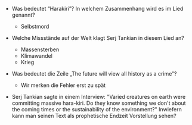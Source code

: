 
* Was bedeutet “Harakiri”? In welchem Zusammenhang wird es im Lied genannt?
	* Selbstmord


* Welche Missstände auf der Welt klagt Serj Tankian in diesem Lied an?
	* Massensterben
	* Klimawandel
	* Krieg


* Was bedeutet die Zeile „The future will view all history as a crime”?
	* Wir merken die Fehler erst zu spät



* Serj Tankian sagte in einem Interview: "Varied creatures on earth were committing massive hara-kiri. Do they know something we don't about the coming times or the sustainability of the environment?" Inwiefern kann man seinen Text als prophetische Endzeit Vorstellung sehen?